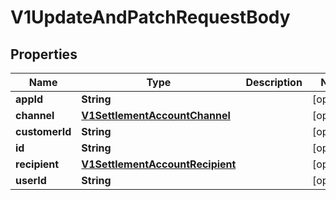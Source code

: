 
# V1UpdateAndPatchRequestBody

## Properties
Name | Type | Description | Notes
------------ | ------------- | ------------- | -------------
**appId** | **String** |  |  [optional]
**channel** | [**V1SettlementAccountChannel**](V1SettlementAccountChannel.md) |  |  [optional]
**customerId** | **String** |  |  [optional]
**id** | **String** |  |  [optional]
**recipient** | [**V1SettlementAccountRecipient**](V1SettlementAccountRecipient.md) |  |  [optional]
**userId** | **String** |  |  [optional]



